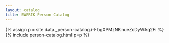 ```yaml
---
layout: catalog
title: SWERIK Person Catalog
---
```

{% assign p = site.data._person-catalog.i-FbgXPMzNKnueZcDyW5q2Fi %}
{% include person-catalog.html p=p %}

